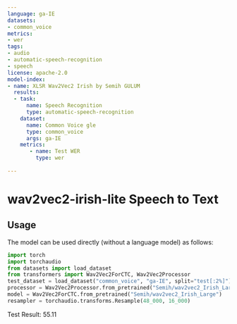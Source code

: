 ```yaml
---
language: ga-IE
datasets:
- common_voice
metrics:
- wer
tags:
- audio
- automatic-speech-recognition
- speech
license: apache-2.0
model-index:
- name: XLSR Wav2Vec2 Irish by Semih GULUM
  results:
  - task: 
      name: Speech Recognition
      type: automatic-speech-recognition
    dataset:
      name: Common Voice gle
      type: common_voice
      args: ga-IE
    metrics:
       - name: Test WER
         type: wer
         
---
```

# wav2vec2-irish-lite Speech to Text
## Usage
The model can be used directly (without a language model) as follows:
```python
import torch
import torchaudio
from datasets import load_dataset
from transformers import Wav2Vec2ForCTC, Wav2Vec2Processor
test_dataset = load_dataset("common_voice", "ga-IE", split="test[:2%]") 
processor = Wav2Vec2Processor.from_pretrained("Semih/wav2vec2_Irish_Large")
model = Wav2Vec2ForCTC.from_pretrained("Semih/wav2vec2_Irish_Large")
resampler = torchaudio.transforms.Resample(48_000, 16_000)
```
Test Result: 55.11